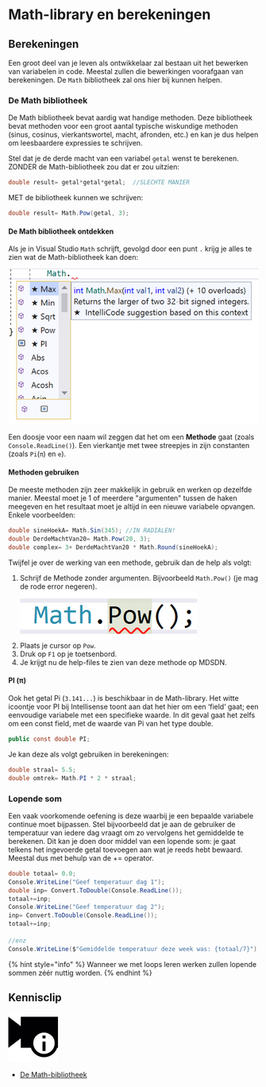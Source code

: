 # Math-library en berekeningen

## Berekeningen

Een groot deel van je leven als ontwikkelaar zal bestaan uit het bewerken van variabelen in code. Meestal zullen die bewerkingen voorafgaan van berekeningen. De `Math` bibliotheek zal ons hier bij kunnen helpen.

### De Math bibliotheek

De Math bibliotheek bevat aardig wat handige methoden. Deze bibliotheek bevat methoden voor een groot aantal typische wiskundige methoden \(sinus, cosinus, vierkantswortel, macht, afronden, etc.\) en kan je dus helpen om leesbaardere expressies te schrijven.

Stel dat je de derde macht van een variabel `getal` wenst te berekenen. ZONDER de Math-bibliotheek zou dat er zou uitzien:

```csharp
double result= getal*getal*getal;  //SLECHTE MANIER
```

MET de bibliotheek kunnen we schrijven:

```csharp
double result= Math.Pow(getal, 3);
```

#### De Math bibliotheek ontdekken

Als je in Visual Studio `Math` schrijft, gevolgd door een punt `.` krijg je alles te zien wat de Math-bibliotheek kan doen:

![](../../.gitbook/assets/methoden3%20%282%29.png)

Een doosje voor een naam wil zeggen dat het om een **Methode** gaat \(zoals `Console.ReadLine()`\). Een vierkantje met twee streepjes in zijn constanten \(zoals `Pi`\(`π`\) en `e`\).

#### Methoden gebruiken

De meeste methoden zijn zeer makkelijk in gebruik en werken op dezelfde manier. Meestal moet je 1 of meerdere "argumenten" tussen de haken meegeven en het resultaat moet je altijd in een nieuwe variabele opvangen. Enkele voorbeelden:

```csharp
double sineHoekA= Math.Sin(345); //IN RADIALEN!
double DerdeMachtVan20= Math.Pow(20, 3);
double complex= 3+ DerdeMachtVan20 * Math.Round(sineHoekA);
```

Twijfel je over de werking van een methode, gebruik dan de help als volgt:

1. Schrijf de Methode zonder argumenten. Bijvoorbeeld `Math.Pow()` \(je mag de rode error negeren\). ![](../../.gitbook/assets/math%20%282%29.png)
2. Plaats je cursor op `Pow`.
3. Druk op `F1` op je toetsenbord.
4. Je krijgt nu de help-files te zien van deze methode op MDSDN.

#### PI \(π\)

Ook het getal Pi \(`3.141...`\) is beschikbaar in de Math-library. Het witte icoontje voor PI bij Intellisense toont aan dat het hier om een ‘field’ gaat; een eenvoudige variabele met een specifieke waarde. In dit geval gaat het zelfs om een const field, met de waarde van Pi van het type double.

```csharp
public const double PI;
```

Je kan deze als volgt gebruiken in berekeningen:

```csharp
double straal= 5.5;
double omtrek= Math.PI * 2 * straal;
```

### Lopende som

Een vaak voorkomende oefening is deze waarbij je een bepaalde variabele continue moet bijpassen. Stel bijvoorbeeld dat je aan de gebruiker de temperatuur van iedere dag vraagt om zo vervolgens het gemiddelde te berekenen. Dit kan je doen door middel van een lopende som: je gaat telkens het ingevoerde getal toevoegen aan wat je reeds hebt bewaard. Meestal dus met behulp van de += operator.

```csharp
double totaal= 0.0;
Console.WriteLine("Geef temperatuur dag 1");
double inp= Convert.ToDouble(Console.ReadLine());
totaal+=inp;
Console.WriteLine("Geef temperatuur dag 2");
inp= Convert.ToDouble(Console.ReadLine());
totaal+=inp;

//enz
Console.WriteLine($"Gemiddelde temperatuur deze week was: {totaal/7}");
```

{% hint style="info" %}
Wanneer we met loops leren werken zullen lopende sommen zéér nuttig worden.
{% endhint %}

## Kennisclip

![](../../.gitbook/assets/infoclip%20%282%29.png)

* [De Math-bibliotheek](https://ap.cloud.panopto.eu/Panopto/Pages/Viewer.aspx?id=4d790ab9-e3b9-4e4b-bf59-a976007197fa)


